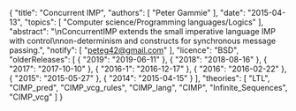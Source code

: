 {
    "title": "Concurrent IMP",
    "authors": [
        "Peter Gammie"
    ],
    "date": "2015-04-13",
    "topics": [
        "Computer science/Programming languages/Logics"
    ],
    "abstract": "\nConcurrentIMP extends the small imperative language IMP with control\nnon-determinism and constructs for synchronous message passing.",
    "notify": [
        "peteg42@gmail.com"
    ],
    "licence": "BSD",
    "olderReleases": [
        {
            "2019": "2019-06-11"
        },
        {
            "2018": "2018-08-16"
        },
        {
            "2017": "2017-10-10"
        },
        {
            "2016-1": "2016-12-17"
        },
        {
            "2016": "2016-02-22"
        },
        {
            "2015": "2015-05-27"
        },
        {
            "2014": "2015-04-15"
        }
    ],
    "theories": [
        "LTL",
        "CIMP_pred",
        "CIMP_vcg_rules",
        "CIMP_lang",
        "CIMP",
        "Infinite_Sequences",
        "CIMP_vcg"
    ]
}